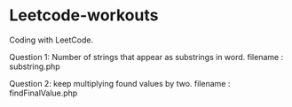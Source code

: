 # Leetcode-workouts
Coding with LeetCode.

Question 1:
 Number of strings that appear as substrings in word. 
 filename : substring.php
 
Question 2:
 keep multiplying found values by two. 
 filename : findFinalValue.php
